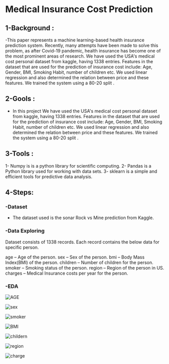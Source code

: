 # Medical Insurance Cost Prediction

## 1-Background :
-This paper represents a machine learning-based health insurance prediction system. Recently, many attempts have been made to solve this problem, as after Covid-19 pandemic, health insurance has become one of the most prominent areas of research. We have used the USA's medical cost personal dataset from kaggle, having 1338 entries. Features in the dataset that are used for the prediction of insurance cost include: Age, Gender, BMI, Smoking Habit, number of children etc. We used linear regression and also determined the relation between price and these features. We trained the system using a 80-20 split .

## 2-Gools :
- In this project We have used the USA's medical cost personal dataset from kaggle, having 1338 entries. Features in the dataset that are used for the prediction of insurance cost include: Age, Gender, BMI, Smoking Habit, number of children etc. We used linear regression and also determined the relation between price and these features. We trained the system using a 80-20 split .

## 3-Tools :
1- Numpy is is a python library for scientific computing.
2- Pandas is a Python library used for working with data sets.
3- sklearn is a simple and efficient tools for predictive data analysis.

## 4-Steps:

### -Dataset
- The dataset used is the sonar Rock vs Mine prediction from Kaggle.

### -Data Exploring
Dataset consists of 1338 records. Each record contains the below data for specific person.

age – Age of the person.
sex – Sex of the person.
bmi – Body Mass Index(BMI) of the person.
children – Number of children for the person.
smoker – Smoking status of the person.
region – Region of the person in US.
charges – Medical Insurance costs per year for the person.

### -EDA


![AGE](https://github.com/Basma-khalil-335/Machine-Learning/assets/113937027/0b5a3d72-e5e5-445c-9328-6c11e39a3cbc)


![sex](https://github.com/Basma-khalil-335/Machine-Learning/assets/113937027/c809388a-225e-4379-8f72-74541009f949)


![smoker](https://github.com/Basma-khalil-335/Machine-Learning/assets/113937027/6fef1e7a-ca12-42ab-ab09-f63ac7b3be65)


![BMI](https://github.com/Basma-khalil-335/Machine-Learning/assets/113937027/4720eaaa-2d1a-43dc-8602-82d4b46c0ac1)


![childern](https://github.com/Basma-khalil-335/Machine-Learning/assets/113937027/b3693200-56ce-4c07-bd1c-aba847f5f7c1)



![region](https://github.com/Basma-khalil-335/Machine-Learning/assets/113937027/40fa0ce0-d81a-48b6-a1df-3f242560f6e4)


![charge](https://github.com/Basma-khalil-335/Machine-Learning/assets/113937027/77238c20-f23a-4c38-8bf9-3f8b3cd10b06)



